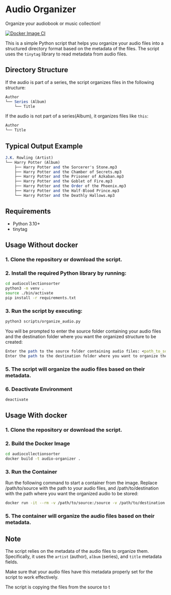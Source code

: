 # Audio Organizer

Organize your audiobook or music collection!

[![Docker Image CI](https://github.com/orbitalteapot/audiocollectionsorter/actions/workflows/docker-image.yml/badge.svg)](https://github.com/orbitalteapot/audiocollectionsorter/actions/workflows/docker-image.yml)

This is a simple Python script that helps you organize your audio files into a structured directory format based on the metadata of the files. The script uses the `tinytag` library to read metadata from audio files.

## Directory Structure
If the audio is part of a series, the script organizes files in the following structure:

```mathematica
Author
└── Series (Album)
    └── Title
```


If the audio is not part of a series(Album), it organizes files like `this`:

```mathematica
Author
└── Title
```

## Typical Output Example
```mathematica
J.K. Rowling (Artist)
└── Harry Potter (Album)
    ├── Harry Potter and the Sorcerer's Stone.mp3
    ├── Harry Potter and the Chamber of Secrets.mp3
    ├── Harry Potter and the Prisoner of Azkaban.mp3
    ├── Harry Potter and the Goblet of Fire.mp3
    ├── Harry Potter and the Order of the Phoenix.mp3
    ├── Harry Potter and the Half-Blood Prince.mp3
    └── Harry Potter and the Deathly Hallows.mp3
```

## Requirements

- Python 3.10+
- tinytag

## Usage Without docker

### 1. Clone the repository or download the script.

### 2. Install the required Python library by running:

```sh
cd audiocollectionsorter
python3 -m venv .
source ./bin/activate
pip install -r requirements.txt
```

### 3. Run the script by executing:
```sh
python3 scripts/organize_audio.py
```
You will be prompted to enter the source folder containing your audio files and the destination folder where you want the organized structure to be created:

```mathematica
Enter the path to the source folder containing audio files: <path_to_source_folder>
Enter the path to the destination folder where you want to organize the audio: <path_to_destination_folder>
```

### 5. The script will organize the audio files based on their metadata.

### 6. Deactivate Environment
```sh
deactivate
```

## Usage With docker
### 1. Clone the repository or download the script.
### 2. Build the Docker Image
```sh
cd audiocollectionsorter
docker build -t audio-organizer .
```

### 3. Run the Container
Run the following command to start a container from the image. Replace /path/to/source with the path to your audio files, and /path/to/destination with the path where you want the organized audio to be stored:
```sh
docker run -it --rm -v /path/to/source:/source -v /path/to/destination:/destination audio-organizer
```

### 5. The container will organize the audio files based on their metadata.
## Note

The script relies on the metadata of the audio files to organize them. Specifically, it uses the `artist` (author), `album` (series), and `title` metadata fields.

Make sure that your audio files have this metadata properly set for the script to work effectively.

The script is copying the files from the source to t
